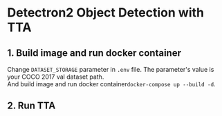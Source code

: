 # Detectron2 Object Detection with TTA
## 1. Build image and run docker container
Change `DATASET_STORAGE` parameter in `.env` file. The parameter's value is your COCO 2017 val dataset path. <br>
And build image and run docker container`docker-compose up --build -d`. <br>

## 2. Run TTA

